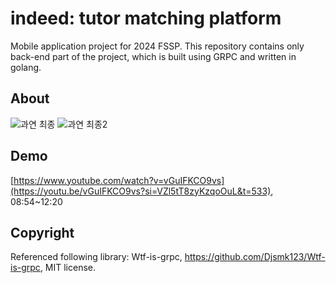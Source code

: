 # indeed: tutor matching platform

Mobile application project for 2024 FSSP. This repository contains only back-end part of the project, which is built using GRPC and written in golang.

## About

![과연 최종](https://github.com/grden/flutter-indeed/assets/2589809/18fdb6cb-d7e4-48b5-9313-50f50a4ae26c)
![과연 최종2](https://github.com/grden/flutter-indeed/assets/2589809/4d227ccd-6668-48f2-8b17-f0fe922e99e3)

## Demo

[https://www.youtube.com/watch?v=vGuIFKCO9vs](https://youtu.be/vGuIFKCO9vs?si=VZl5tT8zyKzqoOuL&t=533), 08:54~12:20

## Copyright

Referenced following library:
Wtf-is-grpc, https://github.com/Djsmk123/Wtf-is-grpc, MIT license.

